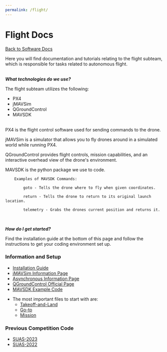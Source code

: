 ```yaml
---
permalink: /flight/
---
```


# Flight Docs

[Back to Software Docs](/docs/)

Here you will find documentation and tutorials relating to the flight subteam, which is responsible for tasks related to autonomous flight.

\
***What technologies do we use?***

The flight subteam utilizes the following:
- PX4
- jMAVSim
- QGroundControl
- MAVSDK

\
PX4 is the flight control software used for sending commands to the drone.

jMAVSim is a simulator that allows you to fly drones around in a simulated world while running PX4.

QGroundControl provides flight controls, mission capabilities, and an interactive overhead view of the drone's environment.

MAVSDK is the python package we use to code.

```
    Examples of MAVSDK Commands:

        goto - Tells the drone where to fly when given coordinates.

        return - Tells the drone to return to its original launch location.

        telemetry - Grabs the drones current position and returns it.
        
```

\
***How do I get started?***

Find the installation guide at the bottom of this page and follow the instructions to get your coding environment set up.
 
### Information and Setup ###

- [Installation Guide](/docs/flight/installation_guide/)
- [jMAVSim Information Page](/docs/flight/jmavsim/)
- [Asynchronous Information Page](/docs/flight/asynchronous/)
- [QGroundControl Official Page](https://docs.qgroundcontrol.com/master/en/index.html)
- [MAVSDK Example Code](https://github.com/mavlink/MAVSDK-Python/tree/main/examples)
* The most important files to start with are: 
  - [Takeoff-and-Land](https://github.com/mavlink/MAVSDK-Python/blob/main/examples/takeoff_and_land.py)
  - [Go-to](https://github.com/mavlink/MAVSDK-Python/blob/main/examples/goto.py)
  - [Mission](https://github.com/mavlink/MAVSDK-Python/blob/main/examples/mission.py)

### Previous Competition Code ###

- [SUAS-2023](https://github.com/MissouriMRR/SUAS-2023/tree/develop/flight)
- [SUAS-2022](https://github.com/MissouriMRR/SUAS-2022/tree/develop/flight)